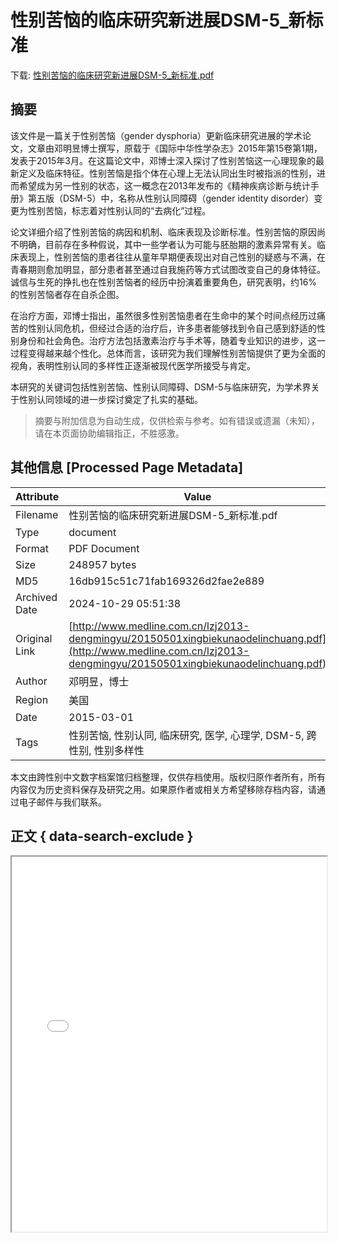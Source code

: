 # 性别苦恼的临床研究新进展DSM-5_新标准

<!-- tcd_download_link -->
下载: <a href="../性别苦恼的临床研究新进展DSM-5_新标准.pdf" download>性别苦恼的临床研究新进展DSM-5_新标准.pdf</a>
<!-- tcd_download_link_end -->

## 摘要

<!-- tcd_abstract -->
该文件是一篇关于性别苦恼（gender dysphoria）更新临床研究进展的学术论文，文章由邓明昱博士撰写，原载于《国际中华性学杂志》2015年第15卷第1期，发表于2015年3月。在这篇论文中，邓博士深入探讨了性别苦恼这一心理现象的最新定义及临床特征。性别苦恼是指个体在心理上无法认同出生时被指派的性别，进而希望成为另一性别的状态，这一概念在2013年发布的《精神疾病诊断与统计手册》第五版（DSM-5）中，名称从性别认同障碍（gender identity disorder）变更为性别苦恼，标志着对性别认同的“去病化”过程。 

论文详细介绍了性别苦恼的病因和机制、临床表现及诊断标准。性别苦恼的原因尚不明确，目前存在多种假说，其中一些学者认为可能与胚胎期的激素异常有关。临床表现上，性别苦恼的患者往往从童年早期便表现出对自己性别的疑惑与不满，在青春期则愈加明显，部分患者甚至通过自我施药等方式试图改变自己的身体特征。诚信与生死的挣扎也在性别苦恼者的经历中扮演着重要角色，研究表明，约16%的性别苦恼者存在自杀企图。 

在治疗方面，邓博士指出，虽然很多性别苦恼患者在生命中的某个时间点经历过痛苦的性别认同危机，但经过合适的治疗后，许多患者能够找到令自己感到舒适的性别身份和社会角色。治疗方法包括激素治疗与手术等，随着专业知识的进步，这一过程变得越来越个性化。总体而言，该研究为我们理解性别苦恼提供了更为全面的视角，表明性别认同的多样性正逐渐被现代医学所接受与肯定。  

本研究的关键词包括性别苦恼、性别认同障碍、DSM-5与临床研究，为学术界关于性别认同领域的进一步探讨奠定了扎实的基础。

<!-- tcd_abstract_end -->

> 摘要与附加信息为自动生成，仅供检索与参考。如有错误或遗漏（未知），请在本页面协助编辑指正，不胜感激。

## 其他信息 [Processed Page Metadata]

| Attribute       | Value                                  |
|-----------------|----------------------------------------|
| Filename        | 性别苦恼的临床研究新进展DSM-5_新标准.pdf                             |
| Type            | document                                 |
| Format          | PDF Document                               |
| Size            | 248957 bytes                           |
| MD5             | 16db915c51c71fab169326d2fae2e889                                  |
| Archived Date   | 2024-10-29 05:51:38                             |
| Original Link   | [http://www.medline.com.cn/lzj2013-dengmingyu/20150501xingbiekunaodelinchuang.pdf](http://www.medline.com.cn/lzj2013-dengmingyu/20150501xingbiekunaodelinchuang.pdf)                         |
| Author          | 邓明昱，博士                               |
| Region          | 美国                               |
| Date            | 2015-03-01                                 |
| Tags            | 性别苦恼, 性别认同, 临床研究, 医学, 心理学, DSM-5, 跨性别, 性别多样性                                 |

本文由跨性别中文数字档案馆归档整理，仅供存档使用。版权归原作者所有，所有内容仅为历史资料保存及研究之用。如果原作者或相关方希望移除存档内容，请通过电子邮件与我们联系。

## 正文 { data-search-exclude }

<!-- tcd_main_text -->
<iframe src="../性别苦恼的临床研究新进展DSM-5_新标准.pdf" width="100%" height="600px">
    <p>无法显示PDF，请下载查看。</p>
</iframe>
<!-- tcd_main_text_end -->

